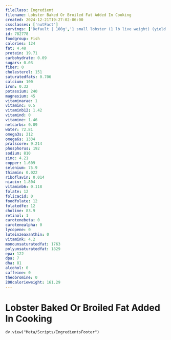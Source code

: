 ```yaml
---
fileClass: Ingredient
filename: Lobster Baked Or Broiled Fat Added In Cooking
created: 2024-12-21T19:27:02-06:00
cssclasses: ['nutFact']
servings: ['Default | 100g','1 small lobster (1 lb live weight) (yield after cooking, shell removed) | 118','1 medium lobster (2.5 lb live weight) (yield after cooking, shell removed) | 295','1 large lobster (4 lb live weight) (yield after cooking, shell removed) | 472','1 oz, without shell, cooked | 28','1 oz, raw, without shell, yield after cooking | 23','1 cup, cooked, diced | 145','1 lobster tail (8 oz), fresh (yield after cooking, shell removed) | 125','1 lobster tail (8 oz), frozen (yield after cooking, shell removed) | 104']
id: 782778
foodgroup: Fish
calories: 124
fat: 4.48
protein: 19.71
carbohydrate: 0.09
sugars: 0.03
fiber: 0
cholesterol: 151
saturatedfats: 0.706
calcium: 100
iron: 0.32
potassium: 240
magnesium: 45
vitaminarae: 1
vitaminc: 0.5
vitaminb12: 1.42
vitamind: 0
vitamine: 1.46
netcarbs: 0.09
water: 72.81
omega3s: 212
omega6s: 1334
pralscore: 9.214
phosphorus: 192
sodium: 810
zinc: 4.21
copper: 1.609
selenium: 75.9
thiamin: 0.022
riboflavin: 0.014
niacin: 1.804
vitaminb6: 0.118
folate: 12
folicacid: 0
foodfolate: 12
folatedfe: 12
choline: 83.9
retinol: 1
carotenebeta: 0
carotenealpha: 0
lycopene: 0
luteinzeaxanthin: 0
vitamink: 4.2
monounsaturatedfat: 1763
polyunsaturatedfat: 1829
epa: 122
dpa: 7
dha: 81
alcohol: 0
caffeine: 0
theobromine: 0
200calorieweight: 161.29
---
```


# Lobster Baked Or Broiled Fat Added In Cooking

```dataviewjs
dv.view("Meta/Scripts/IngredientsFooter")
```